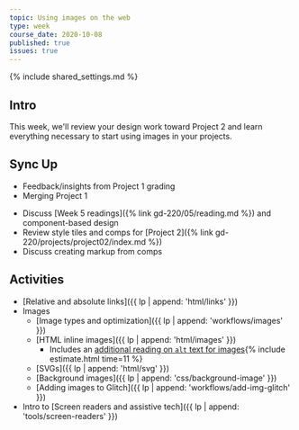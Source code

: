 ```yaml
---
topic: Using images on the web
type: week
course_date: 2020-10-08
published: true
issues: true
---
```


{% include shared_settings.md %}

## Intro
This week, we'll review your design work toward Project 2 and learn everything necessary to start using images in your projects.

## Sync Up
- Feedback/insights from Project 1 grading
- Merging Project 1
<!-- - [Merging]({{ lp | append: 'workflows/merging' }}) Project 1 -->
- Discuss [Week 5 readings]({% link gd-220/05/reading.md %}) and component-based design
- Review style tiles and comps for [Project 2]({% link gd-220/projects/project02/index.md %})
- Discuss creating markup from comps

## Activities
- [Relative and absolute links]({{ lp | append: 'html/links' }})
- Images
  - [Image types and optimization]({{ lp | append: 'workflows/images' }})
  - [HTML inline images]({{ lp | append: 'html/images' }})
    - Includes an [additional reading on `alt` text for images](https://axesslab.com/alt-texts/){% include estimate.html time=11 %}
  - [SVGs]({{ lp | append: 'html/svg' }})
  - [Background images]({{ lp | append: 'css/background-image' }})
  - [Adding images to Glitch]({{ lp | append: 'workflows/add-img-glitch' }})
- Intro to [Screen readers and assistive tech]({{ lp | append: 'tools/screen-readers' }})
